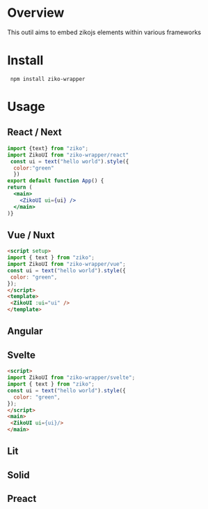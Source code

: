 # Overview   
This outil aims to embed zikojs elements within various frameworks 
# Install
```shell
 npm install ziko-wrapper
```
# Usage
## React / Next
  ```jsx
  import {text} from "ziko";
  import ZikoUI from "ziko-wrapper/react"
   const ui = text("hello world").style({
    color:"green"
    })
  export default function App() {
  return (
    <main>
      <ZikoUI ui={ui} />
    </main>
  )}
  ```
## Vue / Nuxt
 ```html
<script setup>
import { text } from "ziko";
import ZikoUI from "ziko-wrapper/vue";
const ui = text("hello world").style({
  color: "green",
});
</script>
<template>
  <ZikoUI :ui="ui" />
</template>
  ```
## Angular 
## Svelte
```html
<script>
import ZikoUI from "ziko-wrapper/svelte";
import { text } from "ziko";
const ui = text("hello world").style({
  color: "green",
});
</script>
<main>
 <ZikoUI ui={ui}/>
</main>

```
## Lit 
## Solid 
## Preact 
